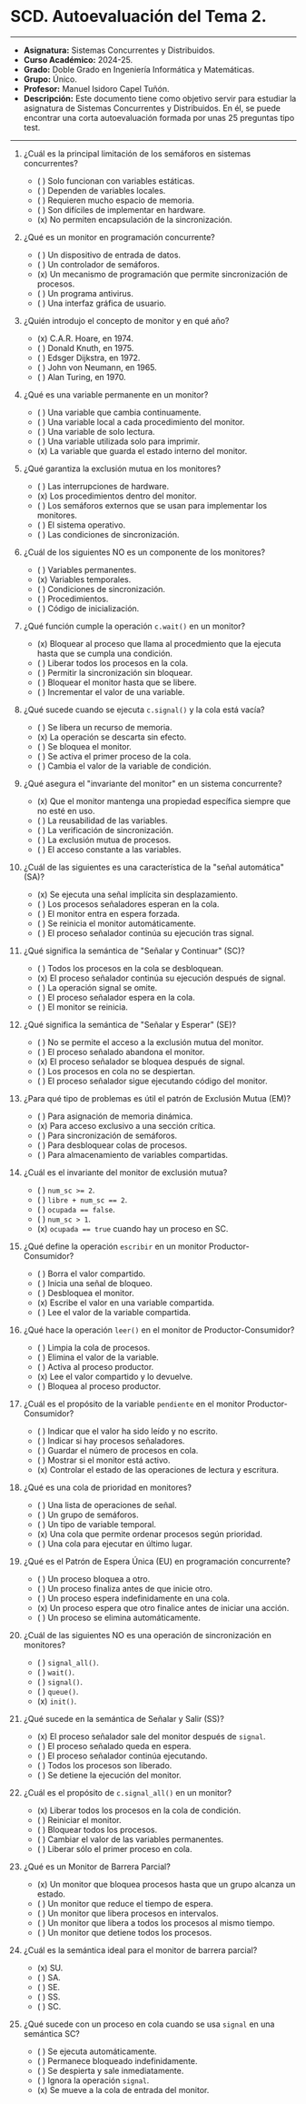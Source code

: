 <br>

# SCD. Autoevaluación del Tema 2.

***

- **Asignatura:** Sistemas Concurrentes y Distribuidos.
- **Curso Académico:** 2024-25.
- **Grado:** Doble Grado en Ingeniería Informática y Matemáticas.
- **Grupo:** Único.
- **Profesor:** Manuel Isidoro Capel Tuñón.
- **Descripción:** Este documento tiene como objetivo servir para estudiar la asignatura de Sistemas Concurrentes y Distribuidos. En él, se puede encontrar una corta autoevaluación formada por unas 25 preguntas tipo test.
***

1. ¿Cuál es la principal limitación de los semáforos en sistemas concurrentes?
    - ( ) Solo funcionan con variables estáticas.
    - ( ) Dependen de variables locales.
    - ( ) Requieren mucho espacio de memoria.
    - ( ) Son difíciles de implementar en hardware.
    - (x) No permiten encapsulación de la sincronización.

2. ¿Qué es un monitor en programación concurrente?
    - ( ) Un dispositivo de entrada de datos.
    - ( ) Un controlador de semáforos.
    - (x) Un mecanismo de programación que permite sincronización de procesos.
    - ( ) Un programa antivirus.
    - ( ) Una interfaz gráfica de usuario.

3. ¿Quién introdujo el concepto de monitor y en qué año?
    - (x) C.A.R. Hoare, en 1974.
    - ( ) Donald Knuth, en 1975.
    - ( ) Edsger Dijkstra, en 1972.
    - ( ) John von Neumann, en 1965.
    - ( ) Alan Turing, en 1970.

4. ¿Qué es una variable permanente en un monitor?
    - ( ) Una variable que cambia continuamente.
    - ( ) Una variable local a cada procedimiento del monitor.
    - ( ) Una variable de solo lectura.
    - ( ) Una variable utilizada solo para imprimir.
    - (x) La variable que guarda el estado interno del monitor.

5. ¿Qué garantiza la exclusión mutua en los monitores?
    - ( ) Las interrupciones de hardware.
    - (x) Los procedimientos dentro del monitor.
    - ( ) Los semáforos externos que se usan para implementar los monitores.
    - ( ) El sistema operativo.
    - ( ) Las condiciones de sincronización.

6. ¿Cuál de los siguientes NO es un componente de los monitores? 
    - ( ) Variables permanentes.
    - (x) Variables temporales.
    - ( ) Condiciones de sincronización.
    - ( ) Procedimientos.
    - ( ) Código de inicialización.

7. ¿Qué función cumple la operación `c.wait()` en un monitor?
    - (x) Bloquear al proceso que llama al procedmiento que la ejecuta hasta que se cumpla una condición.
    - ( ) Liberar todos los procesos en la cola.
    - ( ) Permitir la sincronización sin bloquear.
    - ( ) Bloquear el monitor hasta que se libere.
    - ( ) Incrementar el valor de una variable.

8. ¿Qué sucede cuando se ejecuta `c.signal()` y la cola está vacía?
    - ( ) Se libera un recurso de memoria.
    - (x) La operación se descarta sin efecto.
    - ( ) Se bloquea el monitor.
    - ( ) Se activa el primer proceso de la cola.
    - ( ) Cambia el valor de la variable de condición.

9. ¿Qué asegura el "invariante del monitor" en un sistema concurrente?
    - (x) Que el monitor mantenga una propiedad específica siempre que no esté en uso.
    - ( ) La reusabilidad de las variables.
    - ( ) La verificación de sincronización.
    - ( ) La exclusión mutua de procesos.
    - ( ) El acceso constante a las variables.

10. ¿Cuál de las siguientes es una característica de la "señal automática" (SA)?
    - (x) Se ejecuta una señal implícita sin desplazamiento.
    - ( ) Los procesos señaladores esperan en la cola.
    - ( ) El monitor entra en espera forzada.
    - ( ) Se reinicia el monitor automáticamente.
    - ( ) El proceso señalador continúa su ejecución tras signal.

11. ¿Qué significa la semántica de "Señalar y Continuar" (SC)?
    - ( ) Todos los procesos en la cola se desbloquean.
    - (x) El proceso señalador continúa su ejecución después de signal.
    - ( ) La operación signal se omite.
    - ( ) El proceso señalador espera en la cola.
    - ( ) El monitor se reinicia.

12. ¿Qué significa la semántica de "Señalar y Esperar" (SE)?
    - ( ) No se permite el acceso a la exclusión mutua del monitor.
    - ( ) El proceso señalado abandona el monitor.
    - (x) El proceso señalador se bloquea después de signal.
    - ( ) Los procesos en cola no se despiertan.
    - ( ) El proceso señalador sigue ejecutando código del monitor.

13. ¿Para qué tipo de problemas es útil el patrón de Exclusión Mutua (EM)?
    - ( ) Para asignación de memoria dinámica.
    - (x) Para acceso exclusivo a una sección crítica.
    - ( ) Para sincronización de semáforos.
    - ( ) Para desbloquear colas de procesos.
    - ( ) Para almacenamiento de variables compartidas.

14. ¿Cuál es el invariante del monitor de exclusión mutua?
    - ( ) `num_sc >= 2`.
    - ( ) `libre + num_sc == 2`.
    - ( ) `ocupada == false`.
    - ( ) `num_sc > 1`.
    - (x) `ocupada == true` cuando hay un proceso en SC.

15. ¿Qué define la operación `escribir` en un monitor Productor-Consumidor?
    - ( ) Borra el valor compartido.
    - ( ) Inicia una señal de bloqueo.
    - ( ) Desbloquea el monitor.
    - (x) Escribe el valor en una variable compartida.
    - ( ) Lee el valor de la variable compartida.

16. ¿Qué hace la operación `leer()` en el monitor de Productor-Consumidor?
    - ( ) Limpia la cola de procesos.
    - ( ) Elimina el valor de la variable.
    - ( ) Activa al proceso productor.
    - (x) Lee el valor compartido y lo devuelve.
    - ( ) Bloquea al proceso productor.

17. ¿Cuál es el propósito de la variable `pendiente` en el monitor Productor-Consumidor?
    - ( ) Indicar que el valor ha sido leído y no escrito.
    - ( ) Indicar si hay procesos señaladores.
    - ( ) Guardar el número de procesos en cola.
    - ( ) Mostrar si el monitor está activo.
    - (x) Controlar el estado de las operaciones de lectura y escritura.

18. ¿Qué es una cola de prioridad en monitores?
    - ( ) Una lista de operaciones de señal.
    - ( ) Un grupo de semáforos.
    - ( ) Un tipo de variable temporal.
    - (x) Una cola que permite ordenar procesos según prioridad.
    - ( ) Una cola para ejecutar en último lugar.

19. ¿Qué es el Patrón de Espera Única (EU) en programación concurrente?
    - ( ) Un proceso bloquea a otro.
    - ( ) Un proceso finaliza antes de que inicie otro.
    - ( ) Un proceso espera indefinidamente en una cola.
    - (x) Un proceso espera que otro finalice antes de iniciar una acción.
    - ( ) Un proceso se elimina automáticamente.

20. ¿Cuál de las siguientes NO es una operación de sincronización en monitores?
    - ( ) `signal_all()`.
    - ( ) `wait()`.
    - ( ) `signal()`.
    - ( ) `queue()`.
    - (x) `init()`.

21. ¿Qué sucede en la semántica de Señalar y Salir (SS)?
    - (x) El proceso señalador sale del monitor después de `signal`.
    - ( ) El proceso señalado queda en espera.
    - ( ) El proceso señalador continúa ejecutando.
    - ( ) Todos los procesos son liberado.
    - ( ) Se detiene la ejecución del monitor.

22. ¿Cuál es el propósito de `c.signal_all()` en un monitor?
    - (x) Liberar todos los procesos en la cola de condición.
    - ( ) Reiniciar el monitor.
    - ( ) Bloquear todos los procesos.
    - ( ) Cambiar el valor de las variables permanentes.
    - ( ) Liberar sólo el primer proceso en cola.

23. ¿Qué es un Monitor de Barrera Parcial?
    - (x) Un monitor que bloquea procesos hasta que un grupo alcanza un estado.
    - ( ) Un monitor que reduce el tiempo de espera.
    - ( ) Un monitor que libera procesos en intervalos.
    - ( ) Un monitor que libera a todos los procesos al mismo tiempo.
    - ( ) Un monitor que detiene todos los procesos.

24. ¿Cuál es la semántica ideal para el monitor de barrera parcial?
    - (x) SU.
    - ( ) SA.
    - ( ) SE.
    - ( ) SS.
    - ( ) SC.

25. ¿Qué sucede con un proceso en cola cuando se usa `signal` en una semántica SC?
    - ( ) Se ejecuta automáticamente.
    - ( ) Permanece bloqueado indefinidamente.
    - ( ) Se despierta y sale inmediatamente.
    - ( ) Ignora la operación `signal`.
    - (x) Se mueve a la cola de entrada del monitor.

